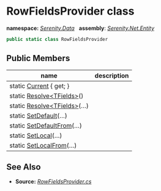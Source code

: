 # RowFieldsProvider class
**namespace:** *[Serenity.Data](../README.md#serenity.data-namespace)*   **assembly**: *[Serenity.Net.Entity](../README.md)*

```csharp
public static class RowFieldsProvider
```

## Public Members

| name | description |
| --- | --- |
| static [Current](RowFieldsProvider/Current.md) { get; } |  |
| static [Resolve&lt;TFields&gt;](RowFieldsProvider/Resolve.md)() |  |
| static [Resolve&lt;TFields&gt;](RowFieldsProvider/Resolve.md)(…) |  |
| static [SetDefault](RowFieldsProvider/SetDefault.md)(…) |  |
| static [SetDefaultFrom](RowFieldsProvider/SetDefaultFrom.md)(…) |  |
| static [SetLocal](RowFieldsProvider/SetLocal.md)(…) |  |
| static [SetLocalFrom](RowFieldsProvider/SetLocalFrom.md)(…) |  |

## See Also

* **Source:** *[RowFieldsProvider.cs](https://github.com/serenity-is/Serenity/blob/master/src/Serenity.Net.Entity/Row/RowFieldsProvider.cs)*